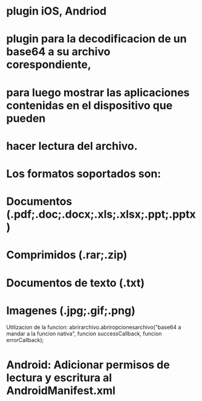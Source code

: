 # plugin iOS, Andriod
# plugin para la decodificacion de un base64 a su archivo corespondiente,
# para luego mostrar las aplicaciones contenidas en el dispositivo que pueden
# hacer lectura del archivo.

# Los formatos soportados son:

# Documentos (.pdf;.doc;.docx;.xls;.xlsx;.ppt;.pptx)
# Comprimidos (.rar;.zip)
# Documentos de texto (.txt)
# Imagenes (.jpg;.gif;.png)
Utilizacion de la funcion:
abrirarchivo.abriropcionesarchivo("base64 a mandar a la funcion nativa",
                                    funcion successCallback,
                                    funcion errorCallback);

# Android: Adicionar permisos de lectura y escritura al AndroidManifest.xml
<uses-permission android:name="android.permission.WRITE_EXTERNAL_STORAGE" />
<uses-permission android:name="android.permission.STORAGE" />
<uses-permission android:name="android.permission.READ_EXTERNAL_STORAGE" />
